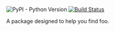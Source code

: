 ![PyPI - Python Version](https://img.shields.io/pypi/pyversions/django)
[![Build Status](https://travis-ci.org/MadisonAster/FooFinder.svg?branch=master)](https://travis-ci.org/MadisonAster/FooFinder)

A package designed to help you find foo.

